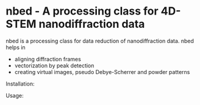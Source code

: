 # nbed - A processing class for 4D-STEM nanodiffraction data

nbed is a processing class for data reduction of nanodiffraction data. nbed helps in 

- aligning diffraction frames
- vectorization by peak detection
- creating virtual images, pseudo Debye-Scherrer and powder patterns
<bf>
<bf>
Installation:


Usage: